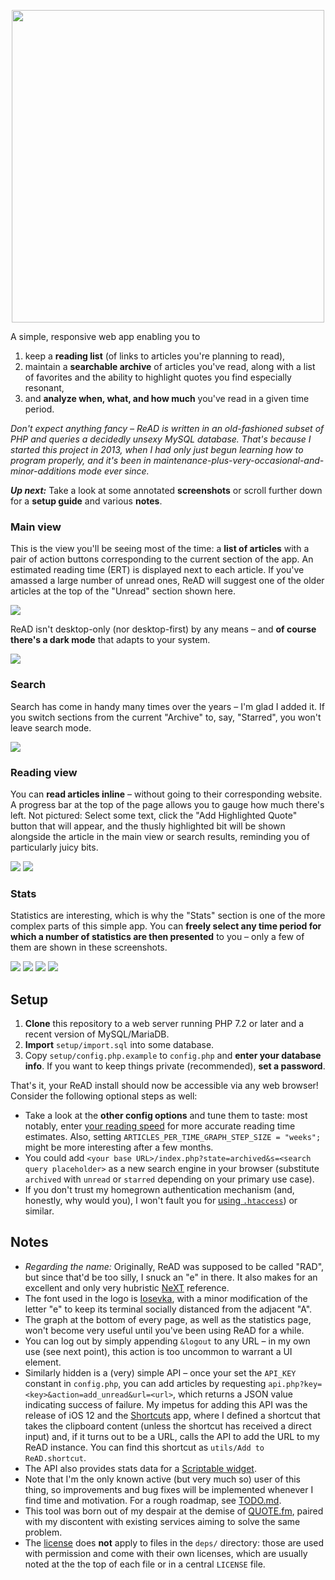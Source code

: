 <p align="center"><img src="https://github.com/doersino/ReAD/raw/master/imgs/logo-readme.png" width="500"></p>

A simple, responsive web app enabling you to

1. keep a **reading list** (of links to articles you're planning to read),
2. maintain a **searchable archive** of articles you've read, along with a list of favorites and the ability to highlight quotes you find especially resonant,
3. and **analyze when, what, and how much** you've read in a given time period.

*Don't expect anything fancy – ReAD is written in an old-fashioned subset of PHP and queries a decidedly unsexy MySQL database. That's because I started this project in 2013, when I had only just begun learning how to program properly, and it's been in maintenance-plus-very-occasional-and-minor-additions mode ever since.*

***Up next:*** Take a look at some annotated **screenshots** or scroll further down for a **setup guide** and various **notes**.


### Main view

This is the view you'll be seeing most of the time: a **list of articles** with a pair of action buttons corresponding to the current section of the app. An estimated reading time (ERT) is displayed next to each article. If you've amassed a large number of unread ones, ReAD will suggest one of the older articles at the top of the "Unread" section shown here.

![](imgs/screenshot-desktop-1-unread.jpg)

ReAD isn't desktop-only (nor desktop-first) by any means – and **of course there's a dark mode** that adapts to your system.

![](imgs/screenshot-mobile.jpg)


### Search

Search has come in handy many times over the years – I'm glad I added it. If you switch sections from the current "Archive" to, say, "Starred", you won't leave search mode.

![](imgs/screenshot-desktop-2-search.jpg)

### Reading view

You can **read articles inline** – without going to their corresponding website. A progress bar at the top of the page allows you to gauge how much there's left. Not pictured: Select some text, click the "Add Highlighted Quote" button that will appear, and the thusly highlighted bit will be shown alongside the article in the main view or search results, reminding you of particularly juicy bits.

![](imgs/screenshot-desktop-3-view.jpg)
![](imgs/screenshot-desktop-4-view-scrolled.jpg)

### Stats

Statistics are interesting, which is why the "Stats" section is one of the more complex parts of this simple app. You can **freely select any time period for which a number of statistics are then presented** to you – only a few of them are shown in these screenshots.

![](imgs/screenshot-desktop-5-stats-overview.jpg)
![](imgs/screenshot-desktop-6-stats-ert.jpg)
![](imgs/screenshot-desktop-7-stats-addedarchived.jpg)
![](imgs/screenshot-desktop-8-stats-punchcard.jpg)

<!-- Screenshots as of October 1, 2020. -->


## Setup

1. **Clone** this repository to a web server running PHP 7.2 or later and a recent version of MySQL/MariaDB.
2. **Import** `setup/import.sql` into some database.
3. Copy `setup/config.php.example` to `config.php` and **enter your database info**. If you want to keep things private (recommended), **set a password**.

That's it, your ReAD install should now be accessible via any web browser! Consider the following optional steps as well:

* Take a look at the **other config options** and tune them to taste: most notably, enter [your reading speed](http://www.readingsoft.com) for more accurate reading time estimates. Also, setting `ARTICLES_PER_TIME_GRAPH_STEP_SIZE = "weeks";` might be more interesting after a few months.
* You could add `<your base URL>/index.php?state=archived&s=<search query placeholder>` as a new search engine in your browser (substitute `archived` with `unread` or `starred` depending on your primary use case).
* If you don't trust my homegrown authentication mechanism (and, honestly, why would you), I won't fault you for [using `.htaccess`](http://stackoverflow.com/a/5229803)) or similar.


## Notes

* *Regarding the name:* Originally, ReAD was supposed to be called "RAD", but since that'd be too silly, I snuck an "e" in there. It also makes for an excellent and only very hubristic [NeXT](https://en.wikipedia.org/wiki/NeXT) reference.
* The font used in the logo is [Iosevka](https://github.com/be5invis/Iosevka), with a minor modification of the letter "e" to keep its terminal socially distanced from the adjacent "A".
* The graph at the bottom of every page, as well as the statistics page, won't become very useful until you've been using ReAD for a while.
* You can log out by simply appending `&logout` to any URL – in my own use (see next point), this action is too uncommon to warrant a UI element.
* Similarly hidden is a (very) simple API – once your set the `API_KEY` constant in `config.php`, you can add articles by requesting `api.php?key=<key>&action=add_unread&url=<url>`, which returns a JSON value indicating success of failure. My impetus for adding this API was the release of iOS 12 and the [Shortcuts](https://itunes.apple.com/us/app/shortcuts/id915249334) app, where I defined a shortcut that takes the clipboard content (unless the shortcut has received a direct input) and, if it turns out to be a URL, calls the API to add the URL to my ReAD instance. You can find this shortcut as `utils/Add to ReAD.shortcut`.
* The API also provides stats data for a [Scriptable widget](https://github.com/doersino/scriptable-widgets/tree/main/read-statistics).
* Note that I'm the only known active (but very much so) user of this thing, so improvements and bug fixes will be implemented whenever I find time and motivation. For a rough roadmap, see [TODO.md](https://github.com/doersino/ReAD/blob/master/TODO.md).
* This tool was born out of my despair at the demise of [QUOTE.fm](https://vimeo.com/44251833), paired with my discontent with existing services aiming to solve the same problem.
* The [license](https://github.com/doersino/ReAD/blob/master/LICENSE) does **not** apply to files in the `deps/` directory: those are used with permission and come with their own licenses, which are usually noted at the the top of each file or in a central `LICENSE` file.

